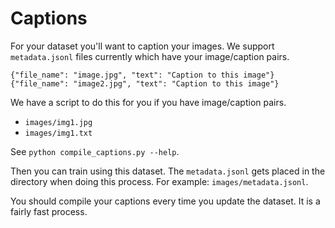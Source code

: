 # Captions

For your dataset you'll want to caption your images. We support `metadata.jsonl` files currently which have your image/caption pairs.

```jsonl
{"file_name": "image.jpg", "text": "Caption to this image"}
{"file_name": "image2.jpg", "text": "Caption to this image"}
```

We have a script to do this for you if you have image/caption pairs.

- `images/img1.jpg`
- `images/img1.txt`

See `python compile_captions.py --help`.

Then you can train using this dataset. The `metadata.jsonl` gets placed in the directory when doing this process. For example: `images/metadata.jsonl`.

You should compile your captions every time you update the dataset. It is a fairly fast process.
